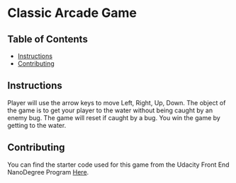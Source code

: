# Classic Arcade Game

## Table of Contents

* [Instructions](#instructions)
* [Contributing](#contributing)

## Instructions

Player will use the arrow keys to move Left, Right, Up, Down. The object of the game is to get your player to the water without being caught by an enemy bug. The game will reset if caught by a bug. You win the game by getting to the water.

## Contributing

You can find the starter code used for this game from the Udacity Front End NanoDegree Program  [Here](https://github.com/udacity/frontend-nanodegree-arcade-game).
